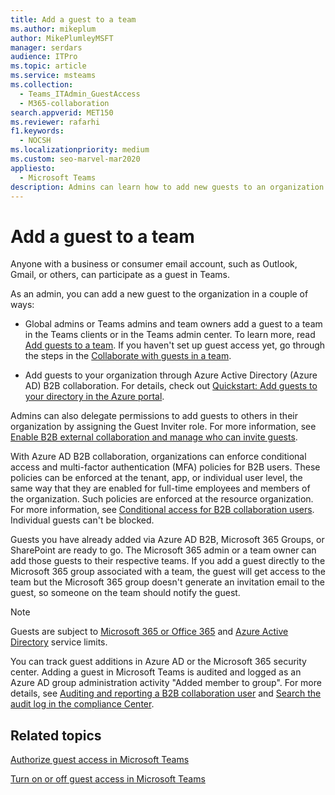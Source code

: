 ```yaml
---
title: Add a guest to a team
ms.author: mikeplum
author: MikePlumleyMSFT
manager: serdars
audience: ITPro
ms.topic: article
ms.service: msteams
ms.collection: 
  - Teams_ITAdmin_GuestAccess
  - M365-collaboration
search.appverid: MET150
ms.reviewer: rafarhi
f1.keywords: 
  - NOCSH
ms.localizationpriority: medium
ms.custom: seo-marvel-mar2020
appliesto: 
  - Microsoft Teams
description: Admins can learn how to add new guests to an organization in Microsoft Teams desktop and web clients and Azure Active Directory B2B collaboration portal.
---
```


# Add a guest to a team

Anyone with a business or consumer email account, such as Outlook, Gmail, or others, can participate as a guest in Teams.

As an admin, you can add a new guest to the organization in a couple of ways:

- Global admins or Teams admins and team owners add a guest to a team in the Teams clients or in the Teams admin center. To learn more, read [Add guests to a team](https://support.office.com/article/add-guests-to-a-team-fccb4fa6-f864-4508-bdde-256e7384a14f). If you haven't set up guest access yet, go through the steps in the [Collaborate with guests in a team](/microsoft-365/solutions/collaborate-as-team).

- Add guests to your organization through Azure Active Directory (Azure AD) B2B collaboration. For details, check out [Quickstart: Add guests to your directory in the Azure portal](/azure/active-directory/external-identities/b2b-quickstart-add-guest-users-portal).

Admins can also delegate permissions to add guests to others in their organization by assigning the Guest Inviter role. For more information, see [Enable B2B external collaboration and manage who can invite guests](/azure/active-directory/external-identities/delegate-invitations).

With Azure AD B2B collaboration, organizations can enforce conditional access and multi-factor authentication (MFA) policies for B2B users. These policies can be enforced at the tenant, app, or individual user level, the same way that they are enabled for full-time employees and members of the organization. Such policies are enforced at the resource organization. For more information, see  [Conditional access for B2B collaboration users](/azure/active-directory/external-identities/conditional-access). Individual guests can't be blocked.

Guests you have already added via Azure AD B2B, Microsoft 365 Groups, or SharePoint are ready to go. The Microsoft 365 admin or a team owner can add those guests to their respective teams. If you add a guest directly to the Microsoft 365 group associated with a team, the guest will get access to the team but the Microsoft 365 group doesn't generate an invitation email to the guest, so someone on the team should notify the guest.

> [!NOTE]
> Guests are subject to  [Microsoft 365 or Office 365](/office365/servicedescriptions/office-365-service-descriptions-technet-library) and [Azure Active Directory](/azure/active-directory/external-identities/current-limitations) service limits.

You can track guest additions in Azure AD or the Microsoft 365 security center. Adding a guest in Microsoft Teams is audited and logged as an Azure AD group administration activity "Added member to group". For more details, see [Auditing and reporting a B2B collaboration user](/azure/active-directory/external-identities/auditing-and-reporting) and [Search the audit log in the compliance Center](/microsoft-365/compliance/search-the-audit-log-in-security-and-compliance).


## Related topics

[Authorize guest access in Microsoft Teams](teams-dependencies.md)

[Turn on or off guest access in Microsoft Teams](set-up-guests.md)